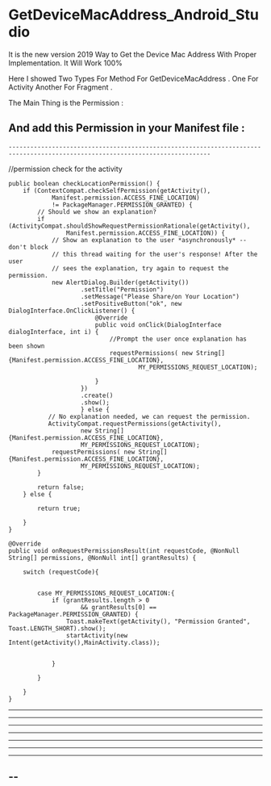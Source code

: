 # GetDeviceMacAddress_Android_Studio
It is the new version 2019 Way to Get the Device Mac Address With Proper Implementation. It Will Work 100%


Here I showed Two Types For Method For GetDeviceMacAddress . One For Activity Another For Fragment . 


The Main Thing is the Permission :


And add this Permission in your Manifest file :
------------------------------------------------------------------------------------------------------------------------------------
<uses-permission android:name="android.permission.ACCESS_WIFI_STATE"/>
    <uses-permission android:name="android.permission.ACCESS_FINE_LOCATION" />
    <uses-permission android:name="android.permission.ACCESS_COARSE_LOCATION" />
    <uses-permission android:name="android.permission.INTERNET" />
    
    ------------------------------------------------------------------------------------------------------------------------------
    

 //permission check for the activity
 
    public boolean checkLocationPermission() {
        if (ContextCompat.checkSelfPermission(getActivity(),
                Manifest.permission.ACCESS_FINE_LOCATION)
                != PackageManager.PERMISSION_GRANTED) {
            // Should we show an explanation?
            if (ActivityCompat.shouldShowRequestPermissionRationale(getActivity(),
                    Manifest.permission.ACCESS_FINE_LOCATION)) {
                // Show an explanation to the user *asynchronously* -- don't block
                // this thread waiting for the user's response! After the user
                // sees the explanation, try again to request the permission.
                new AlertDialog.Builder(getActivity())
                        .setTitle("Permission")
                        .setMessage("Please Share/on Your Location")
                        .setPositiveButton("ok", new DialogInterface.OnClickListener() {
                            @Override
                            public void onClick(DialogInterface dialogInterface, int i) {
                                //Prompt the user once explanation has been shown
                                requestPermissions( new String[]{Manifest.permission.ACCESS_FINE_LOCATION},
                                        MY_PERMISSIONS_REQUEST_LOCATION);

                            }
                        })
                        .create()
                        .show();
                        } else {
               // No explanation needed, we can request the permission.
               ActivityCompat.requestPermissions(getActivity(),
                        new String[]{Manifest.permission.ACCESS_FINE_LOCATION},
                        MY_PERMISSIONS_REQUEST_LOCATION);
                requestPermissions( new String[]{Manifest.permission.ACCESS_FINE_LOCATION},
                        MY_PERMISSIONS_REQUEST_LOCATION);
            }

            return false;
        } else {

            return true;

        }
    }

    @Override
    public void onRequestPermissionsResult(int requestCode, @NonNull String[] permissions, @NonNull int[] grantResults) {

        switch (requestCode){


            case MY_PERMISSIONS_REQUEST_LOCATION:{
                if (grantResults.length > 0
                        && grantResults[0] == PackageManager.PERMISSION_GRANTED) {
                    Toast.makeText(getActivity(), "Permission Granted", Toast.LENGTH_SHORT).show();
                    startActivity(new Intent(getActivity(),MainActivity.class));


                }

            }

        }
    }




--------------------------------------------------------------------------------------------------------------------------------------------------------------------------------------------------------
---------------------------------------------
----------------------------------
----------------------
--------------
--------
----
--
-

